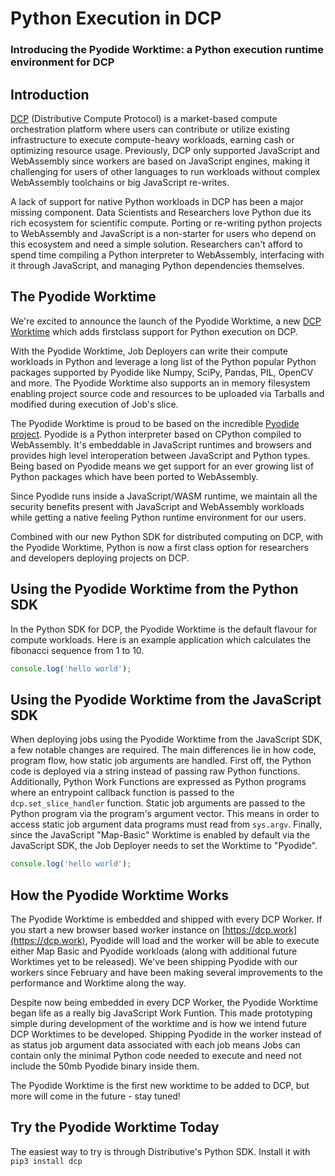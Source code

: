 # Python Execution in DCP

### Introducing the Pyodide Worktime: a Python execution runtime environment for DCP

## Introduction

[DCP](https://distributive.network/platform) (Distributive Compute Protocol) is a market-based compute orchestration platform where users can contribute or utilize existing infrastructure to execute compute-heavy workloads, earning cash or optimizing resource usage. Previously, DCP only supported JavaScript and WebAssembly since workers are based on JavaScript engines, making it challenging for users of other languages to run workloads without complex WebAssembly toolchains or big JavaScript re-writes. 

A lack of support for native Python workloads in DCP has been a major missing component. Data Scientists and Researchers love Python due its rich ecosystem for scientific compute. Porting or re-writing python projects to WebAssembly and JavaScript is a non-starter for users who depend on this ecosystem and need a simple solution. Researchers can't afford to spend time compiling a Python interpreter to WebAssembly, interfacing with it through JavaScript, and managing Python dependencies themselves. 

## The Pyodide Worktime

We're excited to announce the launch of the Pyodide Worktime, a new [DCP Worktime](http://../worktimes) which adds firstclass support for Python execution on DCP. 

With the Pyodide Worktime, Job Deployers can write their compute workloads in Python and leverage a long list of the Python popular Python packages supported by Pyodide like Numpy, SciPy, Pandas, PIL, OpenCV and more. The Pyodide Worktime also supports an in memory filesystem enabling project source code and resources to be uploaded via Tarballs and modified during execution of Job's slice.

The Pyodide Worktime is proud to be based on the incredible [Pyodide project](https://github.com/pyodide/pyodide). Pyodide is a Python interpreter based on CPython compiled to WebAssembly. It's embeddable in JavaScript runtimes and browsers and provides high level interoperation between JavaScript and Python types. Being based on Pyodide means we get support for an ever growing list of Python packages which have been ported to WebAssembly.

Since Pyodide runs inside a JavaScript/WASM runtime, we maintain all the security benefits present with JavaScript and WebAssembly workloads while getting a native feeling Python runtime environment for our users.

Combined with our new Python SDK for distributed computing on DCP, with the Pyodide Worktime, Python is now a first class option for researchers and developers deploying projects on DCP.

## Using the Pyodide Worktime from the Python SDK

In the Python SDK for DCP, the Pyodide Worktime is the default flavour for compute workloads. Here is an example application which calculates the fibonacci sequence from 1 to 10\.
```javascript
console.log('hello world');  
```

## Using the Pyodide Worktime from the JavaScript SDK

When deploying jobs using the Pyodide Worktime from the JavaScript SDK, a few notable changes are required. The main differences lie in how code, program flow, how static job arguments are handled. First off, the Python code is deployed via a string instead of passing raw Python functions. Additionally, Python Work Functions are expressed as Python programs where an entrypoint callback function is passed to the `dcp.set_slice_handler` function. Static job arguments are passed to the Python program via the program's argument vector. This means in order to access static job argument data programs must read from `sys.argv`. Finally, since the JavaScript "Map-Basic" Worktime is enabled by default via the JavaScript SDK, the Job Deployer needs to set the Worktime to "Pyodide".

```javascript
console.log('hello world');  
```

## How the Pyodide Worktime Works

The Pyodide Worktime is embedded and shipped with every DCP Worker. If you start a new browser based worker instance on [https://dcp.work](https://dcp.work), Pyodide will load and the worker will be able to execute either Map Basic and Pyodide workloads (along with additional future Worktimes yet to be released). We've been shipping Pyodide with our workers since February and have been making several improvements to the performance and Worktime along the way.

Despite now being embedded in every DCP Worker, the Pyodide Worktime began life as a really big JavaScript Work Funtion. This made prototyping simple during development of the worktime and is how we intend future DCP Worktimes to be developed. Shipping Pyodide in the worker instead of as status job argument data associated with each job means Jobs can contain only the minimal Python code needed to execute and need not include the 50mb Pyodide binary inside them.

The Pyodide Worktime is the first new worktime to be added to DCP, but more will come in the future \- stay tuned\!

## Try the Pyodide Worktime Today

The easiest way to try is through Distributive's Python SDK. Install it with `pip3 install dcp`
